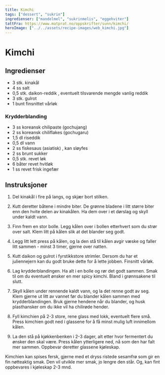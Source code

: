 ```yaml
---
title: Kimchi
tags: ["dessert", "sukrin"]
ingredienser: ["mandelmel", "sukrinmelis", "eggehviter"]
tattFra: https://www.matprat.no/oppskrifter/sunn/kimchi/
heroImage: ["../../assets/recipe-images/web_kimchi.jpg"]
---
```


# Kimchi

## Ingredienser

- 3 stk. kinakål
- 4 ss salt
- 0,5 stk. daikon-reddik , eventuelt tilsvarende mengde vanlig reddik
- 3 stk. gulrot
- 1 bunt finsnittet vårløk

### Krydderblanding

- 3 ss koreansk chilipaste (gochujang)
- 2 ss koreansk chiliflakes (gochugaru)
- 1,5 dl riseddik
- 0,5 dl vann
- 2 ss fiskesaus (asiatisk) , kan sløyfes
- 2 ss brunt sukker
- 0,5 stk. revet løk
- 6 båter revet hvitløk
- 1 ss revet frisk ingefær

## Instruksjoner

1. Del kinakål i fire på langs, og skjær bort stilken.

2. Kutt deretter båtene i mindre biter. De grønne bladene i litt større biter enn den hvite delen av kinakålen. Ha dem over i et dørslag og skyll under kaldt vann.

3. Finn frem en stor bolle. Legg kålen over i bollen etterhvert som du strør over salt. Klem litt på kålen slik at det blander seg godt.

4. Legg litt lett press på kålen, og la den stå til kålen avgir væske og faller litt sammen - minst 3 timer, gjerne over natten.

5. Kutt daikon og gulrot i fyrstikkstore strimler. Dersom du har et juliennejern kan du godt bruke dette for å lette jobben. Finsnitt vårløk.

6. Lag krydderblandingen. Ha alt i en bolle og rør det godt sammen. Smak til om du eventuelt ønsker en mer spicy kimchi. Bland i grønnsakene til slutt.

7. Skyll kålen under rennende kaldt vann, og la det renne godt av seg. Klem gjerne ut litt av vannet før du blander kålen sammen med krydderblandingen. Bruk gjerne hendene når du blander, og husk plasthansker om du ikke vil ha chilirøde hender.

8. Fyll kimchien på 2-3 store, rene glass med lokk, eventuelt flere små. Press kimchien godt ned i glassene for å få minst mulig luft innimellom kålen.

9. La den stå på kjøkkenbenken i 2-3 dager, alt etter hvor fermentert du ønsker den skal være. Press kålen ytterligere ned, nå som den har falt mer sammen. Oppbevar deretter glassene kjøleskap.

Kimchien kan spises fersk, gjerne med et dryss ristede sesamfrø som gir en fin nøtteaktig smak. Den vil utvikle mer smak, jo lengre den står. Og, kan fint oppbevares i kjøleskap 2-3 mnd.
